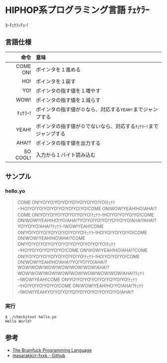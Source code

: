# HIPHOP系プログラミング言語 ﾁｪｹﾗｰ
ﾖｰﾁｪｹﾗｯﾁｮｰ!

## 言語仕様
| 命令 | 意味 |
|---:|:---|
| COME ON! | ポインタを１進める |
| HO! | ポインタを１戻す |
| YO! | ポインタの指す値を１増やす |
| WOW! | ポインタの指す値を１減らす |
| ﾁｪｹﾗｰ! | ポインタの指す値が０なら、対応する```YEAH!```までジャンプする |
| YEAH! | ポインタの指す値が０でないなら、対応する```ﾁｪｹﾗｰ!```までジャンプする |
| AHA!? | ポインタの指す値を出力する |
| SO COOL! | 入力から１バイト読み込む |

## サンプル
### hello.yo
> COME ON!YO!YO!YO!YO!YO!YO!YO!YO!YO!ﾁｪｹﾗｰ!HO!YO!YO!YO!YO!YO!YO!YO!YO!COME ON!WOW!YEAH!HO!AHA!?COME ON!YO!YO!YO!YO!YO!YO!YO!ﾁｪｹﾗｰ!HO!YO!YO!YO!YO!COME ON!WOW!YEAH!HO!YO!AHA!?YO!YO!YO!YO!YO!YO!YO!AHA!?AHA!?YO!YO!YO!AHA!?ﾁｪｹﾗｰ!WOW!YEAH!COME ON!YO!YO!YO!YO!YO!YO!YO!YO!ﾁｪｹﾗｰ!HO!YO!YO!YO!YO!COME ON!WOW!YEAH!HO!AHA!?COME ON!YO!YO!YO!YO!YO!YO!YO!YO!YO!YO!YO!ﾁｪｹﾗｰ!HO!YO!YO!YO!YO!YO!COME ON!WOW!YEAH!HO!AHA!?COME ON!YO!YO!YO!YO!YO!YO!YO!YO!ﾁｪｹﾗｰ!HO!YO!YO!YO!COME ON!WOW!YEAH!HO!AHA!?YO!YO!YO!AHA!?WOW!WOW!WOW!WOW!WOW!WOW!AHA!?WOW!WOW!WOW!WOW!WOW!WOW!WOW!WOW!AHA!?ﾁｪｹﾗｰ!WOW!YEAH!COME ON!YO!YO!YO!YO!YO!YO!YO!YO!ﾁｪｹﾗｰ!HO!YO!YO!YO!YO!COME ON!WOW!YEAH!HO!YO!AHA!?ﾁｪｹﾗｰ!WOW!YEAH!YO!YO!YO!YO!YO!YO!YO!YO!YO!YO!AHA!?

### 実行
```
$ ./checkitout hello.yo
Hello World!
```

## 参考
- [The Brainfuck Programming Language](http://www.muppetlabs.com/~breadbox/bf/)
- [masarakki/r-fxxk - Github](https://github.com/masarakki/r-fxxk)
